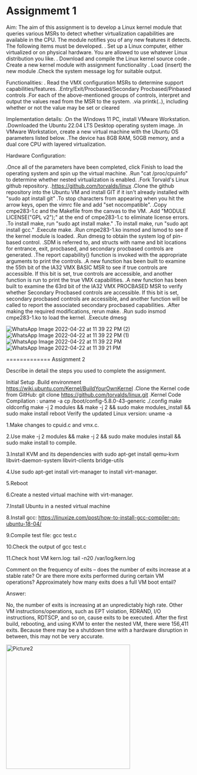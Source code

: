 Assignmemt 1
============

Aim:
The aim of this assignment is to develop a Linux kernel module that queries various MSRs to detect whether virtualization capabilities are available in the CPU. The module notifies you of any new features it detects. The following items must be developed.
. Set up a Linux computer, either virtualized or on physical hardware. You are allowed to use whatever Linux distribution you like.
. Download and compile the Linux kernel source code
. Create a new kernel module with assignment functionality
. Load (insert) the new module
.Check the system message log for suitable output.

Functionalities:
. Read the VMX configuration MSRs to determine support capabilities/features.
.Entry/Exit/Procbased/Secondary Procbased/Pinbased controls
.For each of the above-mentioned groups of controls, interpret and output the values read from the MSR to the system.
.via printk(..), including whether or not the value may be set or cleared

Implementation details:
.On the Windows 11 PC, install VMware Workstation.
.Downloaded the Ubuntu 22.04 LTS Desktop operating system image.
.In VMware Workstation, create a new virtual machine with the Ubuntu OS parameters listed below.
.The device has 8GB RAM, 50GB memory, and a dual core CPU with layered virtualization.
  
 Hardware Configuration:
 
 .Once all of the parameters have been completed, click Finish to load the operating system and spin up the virtual machine.
 .Run "cat /proc/cpuinfo" to determine whether nested virtualization is enabled.
 .Fork Torvald's Linux github repository.
 .https://github.com/torvalds/linux
 .Clone the github repository into the Ubuntu VM and install GIT if it isn't already installed with "sudo apt install git"
 .To stop characters from appearing when you hit the arrow keys, open the vimrc file and add "set nocompatible".
 .Copy cmpe283-1.c and the Makefile from the canvas to the VM.
 .Add "MODULE LICENSE("GPL v2");" at the end of cmpe283-1.c to eliminate license errors.
 .To install make, run "sudo apt install make."
 .To install make, run "sudo apt install gcc."
 .Execute make.
 .Run cmpe283-1.ko insmod and lsmod to see if the kernel module is loaded.
 .Run dmesg to obtain the system log of pin-based control.
 .SDM is referred to, and structs with name and bit locations for entrance, exit, procbased, and secondary procbased controls are generated.
 .The report capability() function is invoked with the appropriate arguments to print the controls.
 .A new function has been built to examine the 55th bit of the IA32 VMX BASIC MSR to see if true controls are accessible. If this bit is set, true controls are accessible, and another function is run to print the true VMX capabilities.
 .A new function has been built to examine the 63rd bit of the IA32 VMX PROCBASED MSR to verify whether Secondary Procbased controls are accessible. If this bit is set, secondary procbased controls are accessible, and another function will be called to report the associated secondary procbased capabilities.
 .After making the required modifications, rerun make.
 .Run sudo insmod cmpe283-1.ko to load the kernel.
 .Execute dmesg

 
![WhatsApp Image 2022-04-22 at 11 39 22 PM (2)](https://user-images.githubusercontent.com/61773326/164883604-56e9c857-6032-41ac-ae9a-0875e7ed09fc.jpeg)
![WhatsApp Image 2022-04-22 at 11 39 22 PM (1)](https://user-images.githubusercontent.com/61773326/164883607-90b48105-e91e-4505-9a63-1a28af27d75a.jpeg)
![WhatsApp Image 2022-04-22 at 11 39 22 PM](https://user-images.githubusercontent.com/61773326/164883608-c91f401a-ba65-4343-a8fe-f8c062a62969.jpeg)
![WhatsApp Image 2022-04-22 at 11 39 21 PM](https://user-images.githubusercontent.com/61773326/164883609-6140ab00-f35b-4f5d-ac7a-33dc252891e3.jpeg)


=============
Assignment 2

Describe in detail the steps you used to complete the assignment.

Initial Setup
.Build environment https://wiki.ubuntu.com/Kernel/BuildYourOwnKernel
.Clone the Kernel code from GitHub: git clone https://github.com/torvalds/linux.git
.Kernel Code Compilation :
uname -a
cp /boot/config-5.8.0-43-generic ./.config
make oldconfig
make -j 2 modules && make -j 2 && sudo make modules_install && sudo make install
reboot
Verify the updated Linux version: uname -a

1.Make changes to cpuid.c and vmx.c.

2.Use make -j 2 modules && make -j 2 && sudo make modules install && sudo make install to compile.

3.Install KVM and its dependencies with sudo apt-get install qemu-kvm libvirt-daemon-system libvirt-clients bridge-utils

4.Use sudo apt-get install virt-manager to install virt-manager.

5.Reboot

6.Create a nested virtual machine with virt-manager.

7.Install Ubuntu in a nested virtual machine

8.Install gcc: https://linuxize.com/post/how-to-install-gcc-compiler-on-ubuntu-18-04/

9.Compile test file: gcc test.c

10.Check the output of gcc test.c

11.Check host VM kern.log: tail -n20 /var/log/kern.log

Comment on the frequency of exits – does the number of exits increase at a stable rate? Or are there more exits performed during certain VM operations? Approximately how many exits does a full VM boot entail?

Answer:

No, the number of exits is increasing at an unpredictably high rate. Other VM instructions/operations, such as EPT violation, RDRAND, I/O instructions, RDTSCP, and so on, cause exits to be executed. After the first build, rebooting, and using KVM to enter the nested VM, there were 156,411 exits. Because there may be a shutdown time with a hardware disruption in between, this may not be very accurate.










 
 
 
 
 <img width="337" alt="Picture2" src="https://user-images.githubusercontent.com/61773326/164883785-cddc3faa-e0c3-408d-8be6-c58ae0df5f86.png">

 
 
 
 

